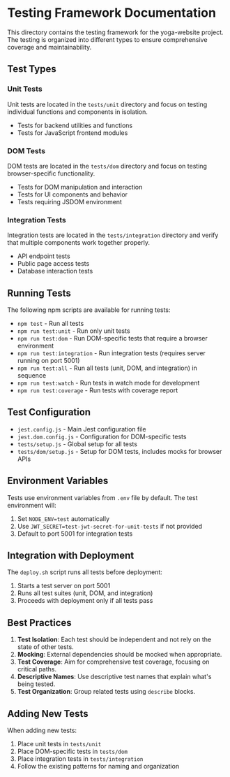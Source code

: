 # Testing Framework Documentation

This directory contains the testing framework for the yoga-website project. The testing is organized into different types to ensure comprehensive coverage and maintainability.

## Test Types

### Unit Tests

Unit tests are located in the `tests/unit` directory and focus on testing individual functions and components in isolation.

- Tests for backend utilities and functions
- Tests for JavaScript frontend modules

### DOM Tests

DOM tests are located in the `tests/dom` directory and focus on testing browser-specific functionality.

- Tests for DOM manipulation and interaction
- Tests for UI components and behavior
- Tests requiring JSDOM environment

### Integration Tests

Integration tests are located in the `tests/integration` directory and verify that multiple components work together properly.

- API endpoint tests
- Public page access tests
- Database interaction tests

## Running Tests

The following npm scripts are available for running tests:

- `npm test` - Run all tests
- `npm run test:unit` - Run only unit tests
- `npm run test:dom` - Run DOM-specific tests that require a browser environment
- `npm run test:integration` - Run integration tests (requires server running on port 5001)
- `npm run test:all` - Run all tests (unit, DOM, and integration) in sequence
- `npm run test:watch` - Run tests in watch mode for development
- `npm run test:coverage` - Run tests with coverage report

## Test Configuration

- `jest.config.js` - Main Jest configuration file
- `jest.dom.config.js` - Configuration for DOM-specific tests
- `tests/setup.js` - Global setup for all tests
- `tests/dom/setup.js` - Setup for DOM tests, includes mocks for browser APIs

## Environment Variables

Tests use environment variables from `.env` file by default. The test environment will:

1. Set `NODE_ENV=test` automatically
2. Use `JWT_SECRET=test-jwt-secret-for-unit-tests` if not provided
3. Default to port 5001 for integration tests

## Integration with Deployment

The `deploy.sh` script runs all tests before deployment:

1. Starts a test server on port 5001
2. Runs all test suites (unit, DOM, and integration)
3. Proceeds with deployment only if all tests pass

## Best Practices

1. **Test Isolation**: Each test should be independent and not rely on the state of other tests.
2. **Mocking**: External dependencies should be mocked when appropriate.
3. **Test Coverage**: Aim for comprehensive test coverage, focusing on critical paths.
4. **Descriptive Names**: Use descriptive test names that explain what's being tested.
5. **Test Organization**: Group related tests using `describe` blocks.

## Adding New Tests

When adding new tests:

1. Place unit tests in `tests/unit`
2. Place DOM-specific tests in `tests/dom`
3. Place integration tests in `tests/integration`
4. Follow the existing patterns for naming and organization
